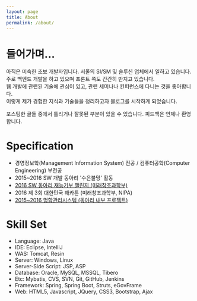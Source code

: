 ```yaml
---
layout: page
title: About
permalink: /about/
---
```


# 들어가며...

아직은 미숙한 초보 개발자입니다. 서울의 SI/SM 및 솔루션 업체에서 일하고 있습니다.  
주로 백엔드 개발을 하고 있으며 프론트 쪽도 간간히 만지고 있습니다.  
웹 개발에 관련된 기술에 관심이 있고, 관련 세미나나 컨퍼런스에 다니는 것을 좋아합니다.  
이렇게 제가 경험한 지식과 기술들을 정리하고자 블로그를 시작하게 되었습니다.  

포스팅한 글들 중에서 틀리거나 잘못된 부분이 있을 수 있습니다. 피드백은 언제나 환영합니다.


# Specification

* 경영정보학(Management Information System) 전공 / 컴퓨터공학(Computer Engineering) 부전공
* 2015~2016 SW 개발 동아리 '수은불망' 활동
 * [2016 SW 동아리 재능기부 챌린지 (미래창조과학부)](https://github.com/eastglow/DJN)
 * 2016 제 3회 대한민국 해카톤 (미래창조과학부, NIPA)
 * [2015~2016 명함관리시스템 (동아리 내부 프로젝트)](http://github.com/eastglow/BCMS)

# Skill Set

* Language: Java
* IDE: Eclipse, IntelliJ
* WAS: Tomcat, Resin
* Server: Windows, Linux
* Server-Side Script: JSP, ASP
* Database: Oracle, MySQL, MSSQL, Tibero
* Etc: Mybatis, CVS, SVN, Git, GitHub, Jenkins
* Framework: Spring, Spring Boot, Struts, eGovFrame
* Web: HTML5, Javascript, JQuery, CSS3, Bootstrap, Ajax

